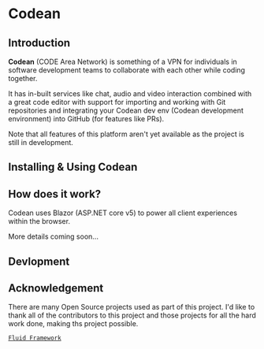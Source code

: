 # Codean

## Introduction

**Codean** (CODE Area Network) is something of a VPN for individuals in  software development teams to collaborate with each other while coding together.

It has in-built services like chat, audio and video interaction combined with a great code editor with support for importing and working with Git repositories and integrating your Codean dev env (Codean development environment) into GitHub (for features like PRs).

Note that all features of this platform aren't yet available as the project is still in development.

## Installing & Using Codean

## How does it work?

Codean uses Blazor (ASP.NET core v5) to power all client experiences within the browser.

More details coming soon...

## Devlopment

## Acknowledgement

There are many Open Source projects used as part of this project. I'd like to thank all of the contributors to this project and those projects for all the hard work done, making ths project possible.

[`Fluid Framework`](https://github.com/microsoft/FluidFramework)

